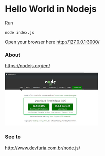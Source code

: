 # Hello World in Nodejs

Run

    node index.js

Open your browser here http://127.0.0.1:3000/


### About

https://nodejs.org/en/

![bug image](site-node.png)



### See to

http://www.devfuria.com.br/node.js/
